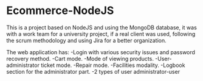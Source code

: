 # Ecommerce-NodeJS
This is a project based on NodeJS and using the MongoDB database, it was with a work team for a university project, if a real client was used, following the scrum methodology and using Jira for a better organization.

The web application has:
    -Login with various security issues and password recovery method.
    -Cart mode.
    -Mode of viewing products.
    -User-administrator ticket mode.
    -Repair mode.
    -Facilities modality.
    -Logbook section for the administrator part.
    -2 types of user administrator-user